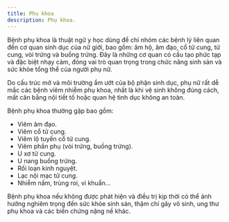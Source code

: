 ```yaml
---
title: Phụ khoa
description: Phụ khoa.
---
```


Bệnh phụ khoa là thuật ngữ y học dùng để chỉ nhóm các bệnh lý liên quan đến cơ quan sinh dục của nữ giới, bao gồm: âm hộ, âm đạo, cổ tử cung, tử cung, vòi trứng và buồng trứng. Đây là những cơ quan có cấu tạo phức tạp và đặc biệt nhạy cảm, đóng vai trò quan trọng trong chức năng sinh sản và sức khỏe tổng thể của người phụ nữ.

Do cấu trúc mở và môi trường ẩm ướt của bộ phận sinh dục, phụ nữ rất dễ mắc các bệnh viêm nhiễm phụ khoa, nhất là khi vệ sinh không đúng cách, mất cân bằng nội tiết tố hoặc quan hệ tình dục không an toàn.

Bệnh phụ khoa thường gặp bao gồm:

- Viêm âm đạo.
- Viêm cổ tử cung.
- Viêm lộ tuyến cổ tử cung.
- Viêm phần phụ (vòi trứng, buồng trứng).
- U xơ tử cung.
- U nang buồng trứng.
- Rối loạn kinh nguyệt.
- Lạc nội mạc tử cung.
- Nhiễm nấm, trùng roi, vi khuẩn…

Bệnh phụ khoa nếu không được phát hiện và điều trị kịp thời có thể ảnh hưởng nghiêm trọng đến sức khỏe sinh sản, thậm chí gây vô sinh, ung thư phụ khoa và các biến chứng nặng nề khác.
